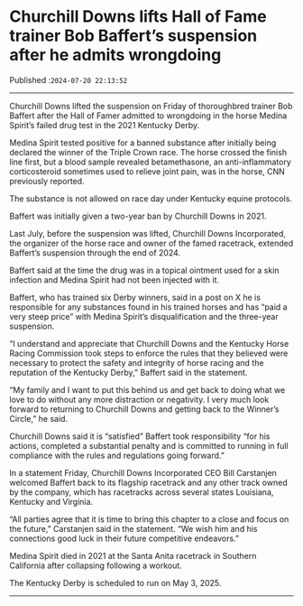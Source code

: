 # Churchill Downs lifts Hall of Fame trainer Bob Baffert’s suspension after he admits wrongdoing

Published :`2024-07-20 22:13:52`

---

Churchill Downs lifted the suspension on Friday of thoroughbred trainer Bob Baffert after the Hall of Famer admitted to wrongdoing in the horse Medina Spirit’s failed drug test in the 2021 Kentucky Derby.

Medina Spirit tested positive for a banned substance after initially being declared the winner of the Triple Crown race. The horse crossed the finish line first, but a blood sample revealed betamethasone, an anti-inflammatory corticosteroid sometimes used to relieve joint pain, was in the horse, CNN previously reported.

The substance is not allowed on race day under Kentucky equine protocols.

Baffert was initially given a two-year ban by Churchill Downs in 2021.

Last July, before the suspension was lifted, Churchill Downs Incorporated, the organizer of the horse race and owner of the famed racetrack, extended Baffert’s suspension through the end of 2024.

Baffert said at the time the drug was in a topical ointment used for a skin infection and Medina Spirit had not been injected with it.

Baffert, who has trained six Derby winners, said in a post on X he is responsible for any substances found in his trained horses and has “paid a very steep price” with Medina Spirit’s disqualification and the three-year suspension.

“I understand and appreciate that Churchill Downs and the Kentucky Horse Racing Commission took steps to enforce the rules that they believed were necessary to protect the safety and integrity of horse racing and the reputation of the Kentucky Derby,” Baffert said in the statement.

“My family and I want to put this behind us and get back to doing what we love to do without any more distraction or negativity. I very much look forward to returning to Churchill Downs and getting back to the Winner’s Circle,” he said.

Churchill Downs said it is “satisfied” Baffert took responsibility “for his actions, completed a substantial penalty and is committed to running in full compliance with the rules and regulations going forward.”

In a statement Friday, Churchill Downs Incorporated CEO Bill Carstanjen welcomed Baffert back to its flagship racetrack and any other track owned by the company, which has racetracks across several states Louisiana, Kentucky and Virginia.

“All parties agree that it is time to bring this chapter to a close and focus on the future,” Carstanjen said in the statement. “We wish him and his connections good luck in their future competitive endeavors.”

Medina Spirit died in 2021 at the Santa Anita racetrack in Southern California after collapsing following a workout.

The Kentucky Derby is scheduled to run on May 3, 2025.

---

